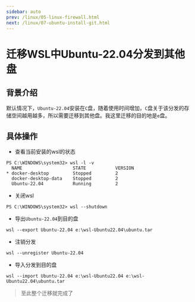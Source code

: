 ```yaml
---
sidebar: auto
prev: /linux/05-linux-firewall.html
next: /linux/07-ubuntu-install-git.html
---
```

# 迁移WSL中Ubuntu-22.04分发到其他盘
## 背景介绍
默认情况下，`Ubuntu-22.04`安装在`C`盘，随着使用时间增加，`C`盘关于该分发的存储空间越用越多，所以需要迁移到其他盘。我这里迁移的目的地是`e`盘。
## 具体操作
* 查看当前安装的wsl的状态
```shell
PS C:\WINDOWS\system32> wsl -l -v
  NAME                   STATE           VERSION
* docker-desktop         Stopped         2
  docker-desktop-data    Stopped         2
  Ubuntu-22.04           Running         2
```
* 关闭wsl
```shell
PS C:\WINDOWS\system32> wsl --shutdown
```
* 导出`Ubuntu-22.04`到目的盘
```shell
wsl --export Ubuntu-22.04 e:\wsl-Ubuntu22.04\ubuntu.tar
```
* 注销分发
```shell
wsl --unregister Ubuntu-22.04
```
* 导入分发到目的盘
```shell
wsl --import Ubuntu-22.04 e:\wsl-Ubuntu22.04 e:\wsl-Ubuntu22.04\ubuntu.tar
```
> 至此整个迁移就完成了